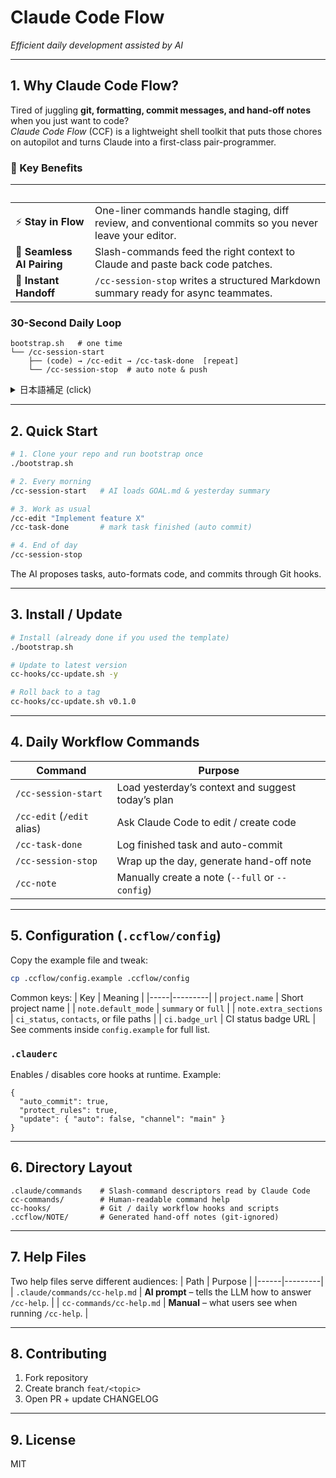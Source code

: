 # Claude Code Flow

_Efficient daily development assisted by AI_

---

## 1. Why Claude Code Flow?

Tired of juggling **git, formatting, commit messages, and hand-off notes** when you just want to code?  
_Claude Code Flow_ (CCF) is a lightweight shell toolkit that puts those chores on autopilot and turns Claude into a first-class pair-programmer.

### 🚀 Key Benefits
| &nbsp; |  |
|---|---|
| ⚡ **Stay in Flow** | One-liner commands handle staging, diff review, and conventional commits so you never leave your editor. |
| 🤝 **Seamless AI Pairing** | Slash-commands feed the right context to Claude and paste back code patches. |
| 📝 **Instant Handoff** | `/cc-session-stop` writes a structured Markdown summary ready for async teammates. |

### 30-Second Daily Loop
```text
bootstrap.sh   # one time
└── /cc-session-start
    ├── (code) → /cc-edit → /cc-task-done  [repeat]
    └── /cc-session-stop  # auto note & push
```

<details>
<summary>日本語補足 (click)</summary>
CCF は **Claude Code と並走するためのシェルツール集**です。日々の開発サイクル（開始→編集→タスク完了→作業内容や進捗をまとめて記録＆プッシュ→終わり）をワンライナーで支援し、フォーマット・コミット・引き継ぎノート作成・自動プッシュをすべて自動化します。
</details>

---

## 2. Quick Start
```bash
# 1. Clone your repo and run bootstrap once
./bootstrap.sh

# 2. Every morning
/cc-session-start   # AI loads GOAL.md & yesterday summary

# 3. Work as usual
/cc-edit "Implement feature X"
/cc-task-done       # mark task finished (auto commit)

# 4. End of day
/cc-session-stop
```
The AI proposes tasks, auto-formats code, and commits through Git hooks.

---

## 3. Install / Update
```bash
# Install (already done if you used the template)
./bootstrap.sh

# Update to latest version
cc-hooks/cc-update.sh -y

# Roll back to a tag
cc-hooks/cc-update.sh v0.1.0
```

---

## 4. Daily Workflow Commands
| Command | Purpose |
|---------|---------|
| `/cc-session-start` | Load yesterday’s context and suggest today’s plan |
| `/cc-edit` (`/edit` alias) | Ask Claude Code to edit / create code |
| `/cc-task-done`    | Log finished task and auto-commit |
| `/cc-session-stop` | Wrap up the day, generate hand-off note |
| `/cc-note`         | Manually create a note (`--full` or `--config`) |

---

## 5. Configuration (`.ccflow/config`)
Copy the example file and tweak:
```bash
cp .ccflow/config.example .ccflow/config
```
Common keys:
| Key | Meaning |
|-----|---------|
| `project.name` | Short project name |
| `note.default_mode` | `summary` or `full` |
| `note.extra_sections` | `ci_status`, `contacts`, or file paths |
| `ci.badge_url` | CI status badge URL |
See comments inside `config.example` for full list.

### `.clauderc`
Enables / disables core hooks at runtime. Example:
```jsonc
{
  "auto_commit": true,
  "protect_rules": true,
  "update": { "auto": false, "channel": "main" }
}
```

---

## 6. Directory Layout
```text
.claude/commands    # Slash-command descriptors read by Claude Code
cc-commands/        # Human-readable command help
cc-hooks/           # Git / daily workflow hooks and scripts
.ccflow/NOTE/       # Generated hand-off notes (git-ignored)
```

---

## 7. Help Files
Two help files serve different audiences:
| Path | Purpose |
|------|---------|
| `.claude/commands/cc-help.md` | **AI prompt** – tells the LLM how to answer `/cc-help`. |
| `cc-commands/cc-help.md`     | **Manual** – what users see when running `/cc-help`. |

---

## 8. Contributing
1. Fork repository  
2. Create branch `feat/<topic>`  
3. Open PR + update CHANGELOG

---

## 9. License
MIT
